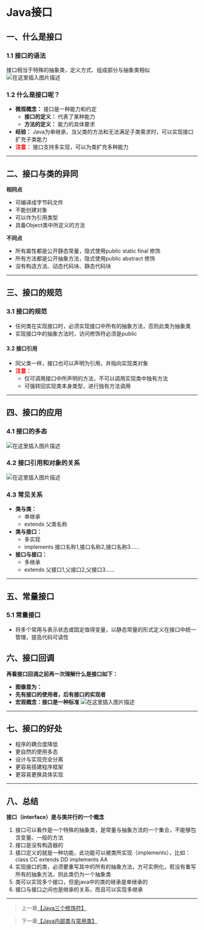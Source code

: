 # Java接口



## 一、什么是接口

### 1.1 接口的语法

接口相当于特殊的抽象类，定义方式、组成部分与抽象类相似
![在这里插入图片描述](https://gitee.com/Ziphtracks/Figurebed/raw/master/img/20200503203957.png)



### 1.2 什么是接口呢？

 - **微观概念：** 接口是一种能力和约定
	* **接口的定义：** 代表了某种能力
	* **方法的定义：** 能力的具体要求
 - **经验：** Java为单继承，当父类的方法和无法满足子类需求时，可以实现接口扩充子类能力
 - <font color="red">**注意：**</font> 接口支持多实现，可以为类扩充多种能力
***
<a id="2"> </a>
## 二、接口与类的异同
**相同点**

 - 可编译成字节码文件
 - 不能创建对象
 - 可以作为引用类型
 - 具备Object类中所定义的方法

**不同点**

 - 所有属性都是公开静态常量，隐式使用public static final 修饰
 - 所有方法都是公开抽象方法，隐式使用public abstract 修饰
 - 没有构造方法、动态代码块、静态代码块
***
<a id="3"> </a>
## 三、接口的规范

### 3.1 接口的规范

 - 任何类在实现接口时，必须实现接口中所有的抽象方法，否则此类为抽象类
 - 实现接口中的抽象方法时，访问修饰符必须是public



#### 3.2 接口引用

 - 同父类一样，接口也可以声明为引用，并指向实现类对象
 - <font color="red">**注意：**</font>
	* 仅可调用接口中所声明的方法，不可以调用实现类中独有方法
	* 可强转回实现类本身类型，进行独有方法调用
***
<a id="4"> </a>
## 四、接口的应用
### 4.1 接口的多态

![在这里插入图片描述](https://gitee.com/Ziphtracks/Figurebed/raw/master/img/20200503204052.png)



### 4.2 接口引用和对象的关系

![在这里插入图片描述](https://gitee.com/Ziphtracks/Figurebed/raw/master/img/20200503204148.png)

### 4.3 常见关系

 - **类与类：**
	* 单继承
	* extends 父类名称
 - **类与接口：**
	* 多实现
	* implements 接口名称1,接口名称2,接口名称3......
 - **接口与接口：**
	* 多继承
	* extends 父接口1,父接口2,父接口3......
***
<a id="5"> </a>
## 五、常量接口
### 5.1 常量接口

 - 将多个常用与表示状态或固定值得变量，以静态常量的形式定义在接口中统一管理，提高代码可读性
<a id="6"> </a>
## 六、接口回调
**再看接口回调之前再一次理解什么是接口如下：**

 - **图像意为：**
 - **先有接口的使用者，后有接口的实现者**
 - **宏观概念：接口是一种标准**
![在这里插入图片描述](https://gitee.com/Ziphtracks/Figurebed/raw/master/img/20200503204240.png)
***
<a id="7"> </a>

## 七、接口的好处
 - 程序的耦合度降低
 - 更自然的使用多态
 - 设计与实现完全分离
 - 更容易搭建程序框架
 - 更容易更换具体实现
***
<a id="8"> </a>
## 八、总结
**接口（interface）是与类并行的一个概念**

 1. 接口可以看作是一个特殊的抽象类，是常量与抽象方法的一个集合，不能够包含变量、一般的方法
 2. 接口是没有构造器的
 3. 接口定义的就是一种功能，此功能可以被类所实现（implements），比如：class CC extends 				  DD implements AA
 4. 实现接口的类，必须要重写其中的所有的抽象方法，方可实例化，若没有重写所有的抽象方法，则此类仍为一个抽象类
 5. 类可以实现多个接口，但是java中的类的继承是单继承的
 6. 接口与接口之间也是继承的关系，而且可以实现多继承

***



> 上一章[【Java三个修饰符】]()

> 下一章[【Java内部类与常用类】]()
